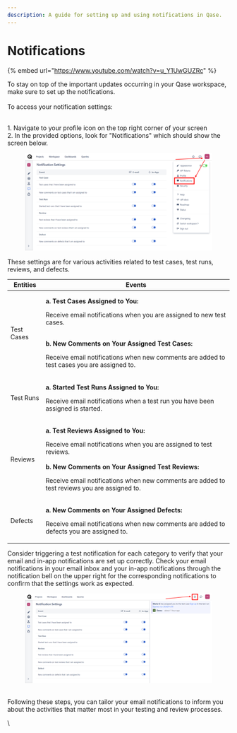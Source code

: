 ```yaml
---
description: A guide for setting up and using notifications in Qase.
---
```


# Notifications

{% embed url="https://www.youtube.com/watch?v=u_Y1UwGUZRc" %}

To stay on top of the important updates occurring in your Qase workspace, make sure to set up the notifications.\
​\
To access your notification settings:

\
1\. Navigate to your profile icon on the top right corner of your screen​\
2\. In the provided options, look for "Notifications" which should show the screen below.

<figure><img src="../../.gitbook/assets/notification settings.png" alt=""><figcaption></figcaption></figure>

These settings are for various activities related to test cases, test runs, reviews, and defects.



| Entities   | Events                                                                                                                                                                                                                                                                                                      |
| ---------- | ----------------------------------------------------------------------------------------------------------------------------------------------------------------------------------------------------------------------------------------------------------------------------------------------------------- |
| Test Cases | <p><strong>a. Test Cases Assigned to You:</strong></p><p>Receive email notifications when you are assigned to new test cases.<br>​</p><p><strong>b. New Comments on Your Assigned Test Cases:</strong></p><p>Receive email notifications when new comments are added to test cases you are assigned to.</p> |
| Test Runs  | <p><strong>a. Started Test Runs Assigned to You:</strong></p><p>Receive email notifications when a test run you have been assigned is started.</p>                                                                                                                                                          |
| Reviews    | <p><strong>a. Test Reviews Assigned to You:</strong></p><p>Receive email notifications when you are assigned to test reviews.<br><br><strong>b. New Comments on Your Assigned Test Reviews:</strong></p><p>Receive email notifications when new comments are added to test reviews you are assigned to.</p> |
| Defects    | <p><strong>a. New Comments on Your Assigned Defects:</strong></p><p>Receive email notifications when new comments are added to defects you are assigned to.</p>                                                                                                                                             |

Consider triggering a test notification for each category to verify that your email and in-app notifications are set up correctly. Check your email notifications in your email inbox and your in-app notifications through the notification bell on the upper right for the corresponding notifications to confirm that the settings work as expected.

<figure><img src="../../.gitbook/assets/notificatins.png" alt=""><figcaption></figcaption></figure>

\
Following these steps, you can tailor your email notifications to inform you about the activities that matter most in your testing and review processes.

\
